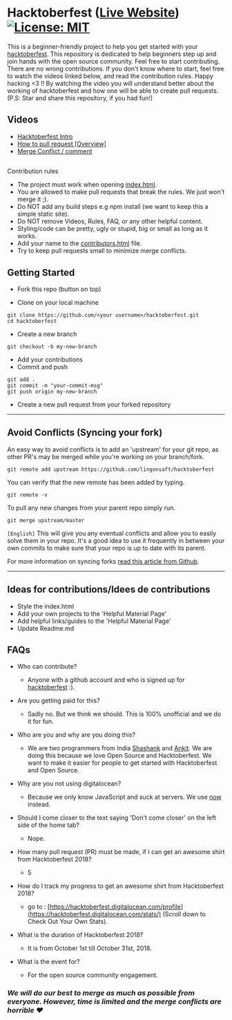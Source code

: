 # Hacktoberfest ([Live Website](https://hacktoberfest.lingonsaft.com/)) [![License: MIT](https://img.shields.io/badge/License-MIT-yellow.svg)](https://opensource.org/licenses/MIT)


This is a beginner-friendly project to help you get started with your
[hacktoberfest](https://hacktoberfest.digitalocean.com/). This repository is dedicated to help beginners step up and join hands with the open source community. Feel free to start contributing. There are no wrong contributions. If you don't
know where to start, feel free to watch the videos linked below, and
read the contribution rules. Happy hacking <3 !!
By watching the video you will understand better about the working of hacktoberfest and how one will be able to create pull requests.
(P.S: Star and share this repository, if you had fun!)

## Videos

- [Hacktoberfest Intro](https://youtu.be/OsAFX_ZbgaE)
- [How to pull request [Overview]](https://youtu.be/DIj2q02gvKs)
- [Merge Conflict / comment](https://youtu.be/zOx5PJTY8CI)

## 
Contribution rules

- The project must work when opening [index.html](https://github.com/lingonsaft/hacktoberfest/blob/master/index.html).
- You are allowed to make pull requests that break the rules. We just won't merge it ;).
- Do NOT add any build steps e.g npm install (we want to keep this a simple static site).
- Do NOT remove Videos, Rules, FAQ, or any other helpful content.
- Styling/code can be pretty, ugly or stupid, big or small as long as it works.
- Add your name to the [contributors.html](https://github.com/lingonsaft/hacktoberfest/blob/master/contributors.html) file.
- Try to keep pull requests small to minimize merge conflicts.

## Getting Started

- Fork this repo (button on top)


- Clone on your local machine 


```terminal
git clone https://github.com/<your username>/hacktoberfest.git
cd hacktoberfest
```

- Create a new branch

```terminal
git checkout -b my-new-branch
```

- Add your contributions
- Commit and push

```terminal
git add .
git commit -m "your-commit-msg"
git push origin my-new-branch
```

- Create a new pull request from your forked repository 

-------------------------

## Avoid Conflicts (Syncing your fork) 

An easy way to avoid conflicts is to add an 'upstream' for your git repo, as other PR's may be merged while you're working on your branch/fork.


```terminal
git remote add upstream https://github.com/lingonsaft/hacktoberfest
```

 You can verify that the new remote has been added by typing.


```terminal
git remote -v
```

To pull any new changes from your parent repo simply run.


```terminal
git merge upstream/master
```

```[English]```
This will give you any eventual conflicts and allow you to easily solve them in your repo. It's a good idea to use it frequently in between your own commits to make sure that your repo is up to date with its parent.

For more information on syncing forks [read this article from Github](https://help.github.com/articles/syncing-a-fork/).

-------------------------

## Ideas for contributions/Idees de contributions

- Style the index.html
- Add your own projects to the 'Helpful Material Page'
- Add helpful links/guides to the 'Helpful Material Page'
- Update Readme.md

## FAQs

- Who can contribute?

  - Anyone with a github account and who is signed up for [hacktoberfest](https://hacktoberfest.digitalocean.com/) :).

- Are you getting paid for this?

  - Sadly no. But we think we should. This is 100% unofficial and we do it for fun.

- Who are you and why are you doing this?
  - We are two programmers from India [Shashank](https://github.com/ironbatshashank)
  and [Ankit](https://github.com/ankiitsingh). We are doing this because we love Open
  Source and Hacktoberfest. We want to make it easier for people to get started with Hacktoberfest and Open Source.
- Why are you not using digitalocean?
  - Because we only know JavaScript and suck at servers. We use [now](https://zeit.co/now) instead.
- Should I come closer to the text saying 'Don't come closer' on the left side of the home tab?
  - Nope.
- How many pull request (PR) must be made, if I can get an awesome shirt from Hacktoberfest 2018?
  - 5
- How do I track my progress to get an awesome shirt from Hacktoberfest 2018?
  - go to : [https://hacktoberfest.digitalocean.com/profile](https://hacktoberfest.digitalocean.com/stats/) (Scroll down to Check Out Your Own Stats).
- What is the duration of Hacktoberfest 2018?
  - It is from October 1st till October 31st, 2018.
- What is the event for?
  - For the open source community engagement.

### *We will do our best to merge as much as possible from everyone. However, time is limited and the merge conflicts are horrible ❤️*
